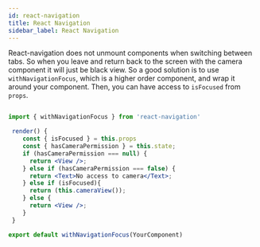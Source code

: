 ```yaml
---
id: react-navigation
title: React Navigation
sidebar_label: React Navigation
---
```


React-navigation does not unmount components when switching between tabs. So when you leave and return back to the screen with the camera component it will just be black view. So a good solution is to use `withNavigationFocus`, which is a higher order component, and wrap it around your component. Then, you can have access to `isFocused` from `props`.

```jsx

import { withNavigationFocus } from 'react-navigation'

 render() {
    const { isFocused } = this.props
    const { hasCameraPermission } = this.state;
    if (hasCameraPermission === null) {
      return <View />;
    } else if (hasCameraPermission === false) {
      return <Text>No access to camera</Text>;
    } else if (isFocused){
      return (this.cameraView());
    } else {
      return <View />;
    }
 }

export default withNavigationFocus(YourComponent)
```
